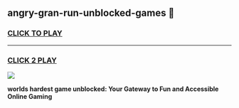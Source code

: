 
## angry-gran-run-unblocked-games 👋
<h3>
<a href="https://premium.freeplayer.one?title=angry-gran-run-unblocked-games&ref=14F">CLICK TO PLAY</a></h3>
<hr>

<h3>
<a href="https://premium.freeplayer.one?title=angry-gran-run-unblocked-games&ref=14F">CLICK 2 PLAY</a>
  
</h3>

<a href="https://premium.freeplayer.one?title=angry-gran-run-unblocked-games&ref=12F/"><img src="https://clearcache.store/games.png"></a>


**worlds hardest game unblocked: Your Gateway to Fun and Accessible Online Gaming**
